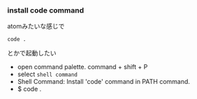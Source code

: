 ###  install code command

atomみたいな感じで
```
code . 
```
とかで起動したい

- open command palette. command + shift + P
- select `shell command`
- Shell Command: Install 'code' command in PATH command.
- $ code .
